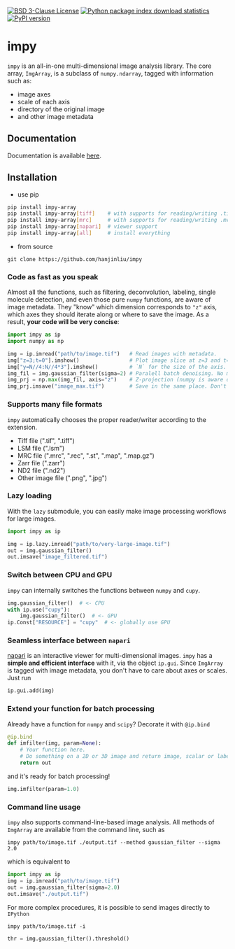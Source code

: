[![BSD 3-Clause License](https://img.shields.io/pypi/l/impy-array.svg?color=green)](https://github.com/hanjinliu/impy/blob/main/LICENSE)
[![Python package index download statistics](https://img.shields.io/pypi/dm/impy-array.svg)](https://pypistats.org/packages/impy-array)
[![PyPI version](https://badge.fury.io/py/impy-array.svg)](https://badge.fury.io/py/impy-array)

# impy

`impy` is an all-in-one multi-dimensional image analysis library. The core array,
`ImgArray`, is a subclass of `numpy.ndarray`, tagged with information such as:

- image axes
- scale of each axis
- directory of the original image
- and other image metadata

## Documentation

Documentation is available [here](https://hanjinliu.github.io/impy/).

## Installation

- use pip

``` sh
pip install impy-array
pip install impy-array[tiff]    # with supports for reading/writing .tif files
pip install impy-array[mrc]     # with supports for reading/writing .mrc files
pip install impy-array[napari]  # viewer support
pip install impy-array[all]     # install everything
```

- from source

```
git clone https://github.com/hanjinliu/impy
```

### Code as fast as you speak

Almost all the functions, such as filtering, deconvolution, labeling, single molecule
detection, and even those pure `numpy` functions, are aware of image metadata. They
"know" which dimension corresponds to `"z"` axis, which axes they should iterate along
or where to save the image. As a result, **your code will be very concise**:

```python
import impy as ip
import numpy as np

img = ip.imread("path/to/image.tif")   # Read images with metadata.
img["z=3;t=0"].imshow()                # Plot image slice at z=3 and t=0.
img["y=N//4:N//4*3"].imshow()          # `N` for the size of the axis.
img_fil = img.gaussian_filter(sigma=2) # Paralell batch denoising. No more for loop!
img_prj = np.max(img_fil, axis="z")    # Z-projection (numpy is aware of image axes!).
img_prj.imsave("image_max.tif")        # Save in the same place. Don't spend time on searching for the directory!
```

### Supports many file formats

`impy` automatically chooses the proper reader/writer according to the extension.

- Tiff file (".tif", ".tiff")
- LSM file (".lsm")
- MRC file (".mrc", ".rec", ".st", ".map", ".map.gz")
- Zarr file (".zarr")
- ND2 file (".nd2")
- Other image file (".png", ".jpg")

### Lazy loading

With the `lazy` submodule, you can easily make image processing workflows for large
images.

```python
import impy as ip

img = ip.lazy.imread("path/to/very-large-image.tif")
out = img.gaussian_filter()
out.imsave("image_filtered.tif")
```

### Switch between CPU and GPU

`impy` can internally switches the functions between `numpy` and `cupy`.

```python
img.gaussian_filter()  # <- CPU
with ip.use("cupy"):
    img.gaussian_filter()  # <- GPU
ip.Const["RESOURCE"] = "cupy"  # <- globally use GPU
```

### Seamless interface between `napari`

[napari](https://github.com/napari/napari) is an interactive viewer for multi-dimensional
images. `impy` has a **simple and efficient interface** with it, via the object `ip.gui`.
Since `ImgArray` is tagged with image metadata, you don't have to care about axes or
scales. Just run

```python
ip.gui.add(img)
```

### Extend your function for batch processing

Already have a function for `numpy` and `scipy`? Decorate it with `@ip.bind`

```python
@ip.bind
def imfilter(img, param=None):
    # Your function here.
    # Do something on a 2D or 3D image and return image, scalar or labels
    return out
```

and it's ready for batch processing!

```python
img.imfilter(param=1.0)
```

### Command line usage

`impy` also supports command-line-based image analysis. All methods of `ImgArray` are
available from the command line, such as

```shell
impy path/to/image.tif ./output.tif --method gaussian_filter --sigma 2.0
```

which is equivalent to

```python
import impy as ip
img = ip.imread("path/to/image.tif")
out = img.gaussian_filter(sigma=2.0)
out.imsave("./output.tif")
```

For more complex procedures, it is possible to send images directly to `IPython`

```
impy path/to/image.tif -i
```

```python
thr = img.gaussian_filter().threshold()
```
